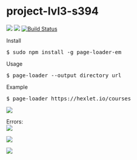 # project-lvl3-s394
<a href="https://codeclimate.com/github/ElenaMikhaylova/project-lvl3-s394/maintainability"><img src="https://api.codeclimate.com/v1/badges/8a2ca79e5f56f9476191/maintainability" /></a>
<a href="https://codeclimate.com/github/ElenaMikhaylova/project-lvl3-s394/test_coverage"><img src="https://api.codeclimate.com/v1/badges/8a2ca79e5f56f9476191/test_coverage" /></a>
[![Build Status](https://travis-ci.org/ElenaMikhaylova/project-lvl3-s394.svg?branch=master)](https://travis-ci.org/ElenaMikhaylova/project-lvl3-s394)

Install
<pre>$ sudo npm install -g page-loader-em</pre>

Usage
<pre>$ page-loader --output directory url </pre>

Example
<pre>$ page-loader https://hexlet.io/courses</pre>

<a href="https://asciinema.org/a/MH1EpTRTb4BRYGPWp7azCqZ9o" target="_blank"><img src="https://asciinema.org/a/MH1EpTRTb4BRYGPWp7azCqZ9o.svg" /></a>

Errors:<br>
<a href="https://asciinema.org/a/VHXu25bQRfGOiL4Qa23c1mUzT" target="_blank"><img src="https://asciinema.org/a/VHXu25bQRfGOiL4Qa23c1mUzT.svg" /></a>

<a href="https://asciinema.org/a/93ra7dNlu5QlBrE1snnhMDWBs" target="_blank"><img src="https://asciinema.org/a/93ra7dNlu5QlBrE1snnhMDWBs.svg" /></a>

<a href="https://asciinema.org/a/NlafZpQitA3kRXuCPbpkpmYH7" target="_blank"><img src="https://asciinema.org/a/NlafZpQitA3kRXuCPbpkpmYH7.svg" /></a>